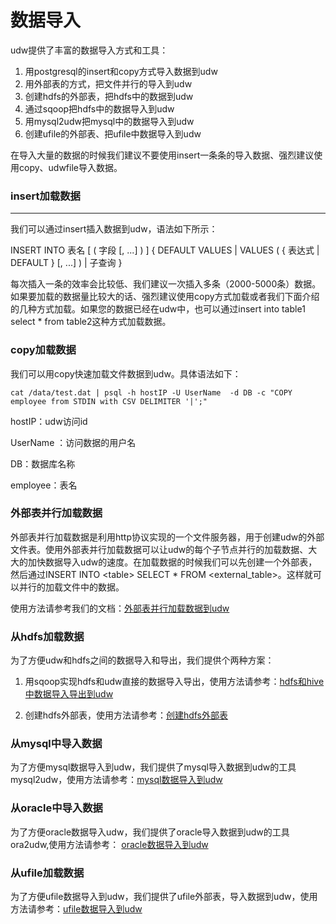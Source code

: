 

# 数据导入

udw提供了丰富的数据导入方式和工具：

1.  用postgresql的insert和copy方式导入数据到udw
2.  用外部表的方式，把文件并行的导入到udw
3.  创建hdfs的外部表，把hdfs中的数据到udw
4.  通过sqoop把hdfs中的数据导入到udw
5.  用mysql2udw把mysql中的数据导入到udw
6.  创建ufile的外部表、把ufile中数据导入到udw

在导入大量的数据的时候我们建议不要使用insert一条条的导入数据、强烈建议使用copy、udwfile导入数据。

### insert加载数据

-----

我们可以通过insert插入数据到udw，语法如下所示：

INSERT INTO 表名 \[ ( 字段 \[, ...\] ) \] { DEFAULT VALUES | VALUES ( { 表达式
| DEFAULT } \[, ...\] ) | 子查询 }

每次插入一条的效率会比较低、我们建议一次插入多条（2000-5000条）数据。如果要加载的数据量比较大的话、强烈建议使用copy方式加载或者我们下面介绍的几种方式加载。如果您的数据已经在udw中，也可以通过insert
into table1 select \* from table2这种方式加载数据。

### copy加载数据

我们可以用copy快速加载文件数据到udw。具体语法如下：

    cat /data/test.dat | psql -h hostIP -U UserName  -d DB -c "COPY employee from STDIN with CSV DELIMITER '|';"

hostIP：udw访问id

UserName ：访问数据的用户名

DB：数据库名称

employee：表名

### 外部表并行加载数据

外部表并行加载数据是利用http协议实现的一个文件服务器，用于创建udw的外部文件表。使用外部表并行加载数据可以让udw的每个子节点并行的加载数据、大大的加快数据导入udw的速度。在加载数据的时候我们可以先创建一个外部表，然后通过INSERT
INTO \<table\> SELECT \* FROM \<external\_table\>。这样就可以并行的加载文件中的数据。

使用方法请参考我们的文档：[外部表并行加载数据到udw](http://udwclient.ufile.ucloud.com.cn/UDW%E5%A4%96%E9%83%A8%E8%A1%A8.pdf)

### 从hdfs加载数据

为了方便udw和hdfs之间的数据导入和导出，我们提供个两种方案：

1.  用sqoop实现hdfs和udw直接的数据导入导出，使用方法请参考：[hdfs和hive中数据导入导出到udw](http://udwclient.ufile.ucloud.cn/hdfs和hive中数据导入导出到udw.pdf)
    
2.  创建hdfs外部表，使用方法请参考：[创建hdfs外部表](http://udwclient.ufile.ucloud.com.cn/HDFS%E5%A4%96%E9%83%A8%E8%A1%A8.pdf)

### 从mysql中导入数据

为了方便mysql数据导入到udw，我们提供了mysql导入数据到udw的工具mysql2udw，使用方法请参考：[mysql数据导入到udw](http://udwclient.ufile.ucloud.cn/mysql数据导入到udw.pdf)

### 从oracle中导入数据

为了方便oracle数据导入udw，我们提供了oracle导入数据到udw的工具ora2udw,使用方法请参考：
[oracle数据导入到udw](http://ora2udw.ufile.ucloud.com.cn/从Oracle导入数据到UDW.pdf)

### 从ufile加载数据

为了方便ufile数据导入到udw，我们提供了ufile外部表，导入数据到udw，使用方法请参考：[ufile数据导入到udw](http://udwclient.cn-bj.ufileos.com/ufile%E5%AF%BC%E5%85%A5%E5%AF%BC%E5%87%BA%E6%95%B0%E6%8D%AE%E5%88%B0udw.pdf)
